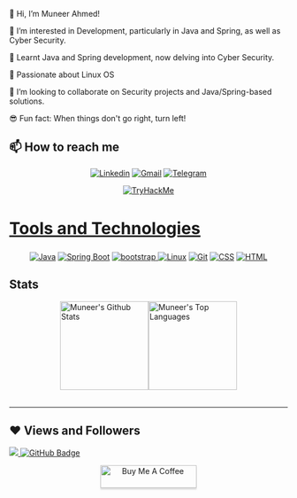 👋 Hi, I’m Muneer Ahmed!

👀 I’m interested in Development, particularly in Java and Spring, as well as Cyber Security.

🌱 Learnt Java and Spring development, now delving into Cyber Security.

 🐧 Passionate about Linux OS

💞️ I’m looking to collaborate on Security projects and Java/Spring-based solutions.

😎 Fun fact: When things don't go right, turn left! 

## 📫 How to reach me

<p align="center">
  <a href="https://www.linkedin.com/in/muneer-jamali/"><img alt="Linkedin" src="https://img.shields.io/badge/LinkedIn-0077B5?style=for-the-badge&logo=linkedin&logoColor=white"></a>
  <a href="mailto:munirahmedjamali@gmail.com"><img alt="Gmail" src="https://img.shields.io/badge/Gmail-D14836?style=for-the-badge&logo=gmail&logoColor=white"></a>
  <a href="https://t.me/iam_ahmedmunir"><img alt="Telegram" src="https://img.shields.io/badge/-Telegram-1ca0f1?style=for-the-badge&labelColor=1ca0f1&logo=telegram&logoColor=white&link=https://t.me/Bookworm98"></a>
</p>

</p>

<p align="center">
  <a href="https://tryhackme.com/p/ahmed.munir"><img src="https://tryhackme-badges.s3.amazonaws.com/ahmed.munir.png" alt="TryHackMe">
</p>
<h2 style="font-size:30px" align ="left" width = 100%><u>Tools and Technologies</u></h2>
<p align="center">
  <a href="#"><img alt="Java" src="https://img.shields.io/badge/Java-007396?style=for-the-badge&logo=java&logoColor=white"></a>
  <a href="#"><img alt="Spring Boot" src="https://img.shields.io/badge/Spring_Boot-6DB33F?style=for-the-badge&logo=spring-boot&logoColor=white"></a>
  <a href="#"> <img src="https://img.shields.io/badge/Bootstrap-563D7C?style=for-the-badge&logo=bootstrap&logoColor=white" alt="bootstrap" />
  <a href="#"><img alt="Linux" src="https://img.shields.io/badge/Linux-FCC624?style=for-the-badge&logo=linux&logoColor=black"></a>
  <a href="#"><img alt="Git" src="https://img.shields.io/badge/GIT-E44C30?style=for-the-badge&logo=git&logoColor=white"></a>
  <a href="#"><img alt="CSS" src="https://img.shields.io/badge/CSS3-1572B6?style=for-the-badge&logo=css3&logoColor=white"></a>
  <a href="#"><img alt="HTML" src="https://img.shields.io/badge/HTML5-E34F26?style=for-the-badge&logo=html5&logoColor=white"></a>
</p>

## Stats
<div style="display: flex; align-items: center; justify-content: center;">
  <a href="https://github.com/imahmedmunir">
    <img alt="Muneer's Github Stats" src="https://denvercoder1-github-readme-stats.vercel.app/api/?username=imahmedmunir&show_icons=true&count_private=true&layout=compact&theme=gotham" height="160px"/>
  </a>
  <a href="https://github.com/imahmedmunir">
    <img alt="Muneer's Top Languages" src="https://github-readme-stats.vercel.app/api/top-langs/?username=imahmedmunir&langs_count=8&layout=compact&theme=gotham&hide=Jupyter%20Notebook" height="160px"/>
  </a>
</div>
<br>
<hr>

## ❤ Views and Followers
<a href="https://github.com/Meghna-DAS/github-profile-views-counter">
    <img src="https://komarev.com/ghpvc/?username=imahmedmunir">
</a>
<a href="https://github.com/imahmedmunir?tab=followers"><img src="https://img.shields.io/github/followers/imahmedmunir?label=Followers&style=social" alt="GitHub Badge"></a>



<p align="center">
  <a href="https://buymeacoffee.com/imahmedmunir" target="_blank"><img src="https://www.buymeacoffee.com/assets/img/custom_images/orange_img.png" alt="Buy Me A Coffee" style="height: 41px !important;width: 174px !important;box-shadow: 0px 3px 2px 0px rgba(190, 190, 190, 0.5) !important;-webkit-box-shadow: 0px 3px 2px 0px rgba(190, 190, 190, 0.5) !important;" ></a>
</p>
